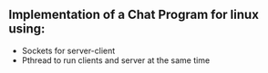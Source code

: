 
## Implementation of a **Chat** **Program** for linux using:

- Sockets for server-client
- Pthread to run clients and server at the same time